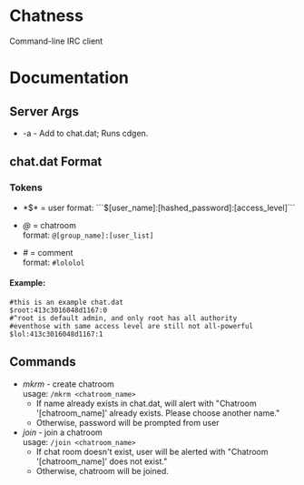 Chatness
========

Command-line IRC client


Documentation
=============
Server Args
-----------
+ -a - Add to chat.dat; Runs cdgen.

chat.dat Format
---------------

### Tokens 
+ *$* = user  
    format: ```$[user_name]:[hashed_password]:[access_level]```  

+ *@* = chatroom  
    format: ```@[group_name]:[user_list]```  

+ *#* = comment  
    format: ```#lololol```
  
#### Example:
```
#this is an example chat.dat
$root:413c3016048d1167:0
#^root is default admin, and only root has all authority
#eventhose with same access level are still not all-powerful
$lol:413c3016048d1167:1
```

Commands
--------
+ *mkrm* - create chatroom  
  usage: ```/mkrm <chatroom_name>```
    + If name already exists in chat.dat, will alert with "Chatroom
      '[chatroom_name]' already exists. Please choose another name."
    + Otherwise, password will be prompted from user
+ *join* - join a chatroom  
  usage: ```/join <chatroom_name>```
    + If chat room doesn't exist, user will be alerted with "Chatroom
      '[chatroom_name]' does not exist."
    + Otherwise, chatroom will be joined.
  
